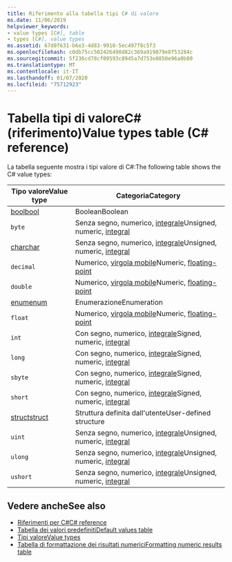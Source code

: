 ```yaml
---
title: Riferimento alla tabella tipi C# di valore
ms.date: 11/06/2019
helpviewer_keywords:
- value types [C#], table
- types [C#], value types
ms.assetid: 67d8f631-b6e3-4d83-9910-5ec497f8c5f3
ms.openlocfilehash: c0db75cc502426490d82c369a919079e8f53284c
ms.sourcegitcommit: 5f236cd78cf09593c8945a7d753e0850e96a0b80
ms.translationtype: MT
ms.contentlocale: it-IT
ms.lasthandoff: 01/07/2020
ms.locfileid: "75712923"
---
```

# <a name="value-types-table-c-reference"></a><span data-ttu-id="72b79-102">Tabella tipi di valoreC# (riferimento)</span><span class="sxs-lookup"><span data-stu-id="72b79-102">Value types table (C# reference)</span></span>

<span data-ttu-id="72b79-103">La tabella seguente mostra i tipi valore di C#:</span><span class="sxs-lookup"><span data-stu-id="72b79-103">The following table shows the C# value types:</span></span>

|<span data-ttu-id="72b79-104">Tipo valore</span><span class="sxs-lookup"><span data-stu-id="72b79-104">Value type</span></span>|<span data-ttu-id="72b79-105">Categoria</span><span class="sxs-lookup"><span data-stu-id="72b79-105">Category</span></span>|
|----------------|--------------|
|[<span data-ttu-id="72b79-106">bool</span><span class="sxs-lookup"><span data-stu-id="72b79-106">bool</span></span>](../builtin-types/bool.md)|<span data-ttu-id="72b79-107">Boolean</span><span class="sxs-lookup"><span data-stu-id="72b79-107">Boolean</span></span>|
|`byte`|<span data-ttu-id="72b79-108">Senza segno, numerico, [integrale](../builtin-types/integral-numeric-types.md)</span><span class="sxs-lookup"><span data-stu-id="72b79-108">Unsigned, numeric, [integral](../builtin-types/integral-numeric-types.md)</span></span>|
|[<span data-ttu-id="72b79-109">char</span><span class="sxs-lookup"><span data-stu-id="72b79-109">char</span></span>](../builtin-types/char.md)|<span data-ttu-id="72b79-110">Senza segno, numerico, [integrale](../builtin-types/integral-numeric-types.md)</span><span class="sxs-lookup"><span data-stu-id="72b79-110">Unsigned, numeric, [integral](../builtin-types/integral-numeric-types.md)</span></span>|
|`decimal`|<span data-ttu-id="72b79-111">Numerico, [virgola mobile](../builtin-types/floating-point-numeric-types.md)</span><span class="sxs-lookup"><span data-stu-id="72b79-111">Numeric, [floating-point](../builtin-types/floating-point-numeric-types.md)</span></span>|
|`double`|<span data-ttu-id="72b79-112">Numerico, [virgola mobile](../builtin-types/floating-point-numeric-types.md)</span><span class="sxs-lookup"><span data-stu-id="72b79-112">Numeric, [floating-point](../builtin-types/floating-point-numeric-types.md)</span></span>|
|[<span data-ttu-id="72b79-113">enum</span><span class="sxs-lookup"><span data-stu-id="72b79-113">enum</span></span>](../builtin-types/enum.md)|<span data-ttu-id="72b79-114">Enumerazione</span><span class="sxs-lookup"><span data-stu-id="72b79-114">Enumeration</span></span>|
|`float`|<span data-ttu-id="72b79-115">Numerico, [virgola mobile](../builtin-types/floating-point-numeric-types.md)</span><span class="sxs-lookup"><span data-stu-id="72b79-115">Numeric, [floating-point](../builtin-types/floating-point-numeric-types.md)</span></span>|
|`int`|<span data-ttu-id="72b79-116">Con segno, numerico, [integrale](../builtin-types/integral-numeric-types.md)</span><span class="sxs-lookup"><span data-stu-id="72b79-116">Signed, numeric, [integral](../builtin-types/integral-numeric-types.md)</span></span>|
|`long`|<span data-ttu-id="72b79-117">Con segno, numerico, [integrale](../builtin-types/integral-numeric-types.md)</span><span class="sxs-lookup"><span data-stu-id="72b79-117">Signed, numeric, [integral](../builtin-types/integral-numeric-types.md)</span></span>|
|`sbyte`|<span data-ttu-id="72b79-118">Con segno, numerico, [integrale](../builtin-types/integral-numeric-types.md)</span><span class="sxs-lookup"><span data-stu-id="72b79-118">Signed, numeric, [integral](../builtin-types/integral-numeric-types.md)</span></span>|
|`short`|<span data-ttu-id="72b79-119">Con segno, numerico, [integrale](../builtin-types/integral-numeric-types.md)</span><span class="sxs-lookup"><span data-stu-id="72b79-119">Signed, numeric, [integral](../builtin-types/integral-numeric-types.md)</span></span>|
|[<span data-ttu-id="72b79-120">struct</span><span class="sxs-lookup"><span data-stu-id="72b79-120">struct</span></span>](struct.md)|<span data-ttu-id="72b79-121">Struttura definita dall'utente</span><span class="sxs-lookup"><span data-stu-id="72b79-121">User-defined structure</span></span>|
|`uint`|<span data-ttu-id="72b79-122">Senza segno, numerico, [integrale](../builtin-types/integral-numeric-types.md)</span><span class="sxs-lookup"><span data-stu-id="72b79-122">Unsigned, numeric, [integral](../builtin-types/integral-numeric-types.md)</span></span>|
|`ulong`|<span data-ttu-id="72b79-123">Senza segno, numerico, [integrale](../builtin-types/integral-numeric-types.md)</span><span class="sxs-lookup"><span data-stu-id="72b79-123">Unsigned, numeric, [integral](../builtin-types/integral-numeric-types.md)</span></span>|
|`ushort`|<span data-ttu-id="72b79-124">Senza segno, numerico, [integrale](../builtin-types/integral-numeric-types.md)</span><span class="sxs-lookup"><span data-stu-id="72b79-124">Unsigned, numeric, [integral](../builtin-types/integral-numeric-types.md)</span></span>|

## <a name="see-also"></a><span data-ttu-id="72b79-125">Vedere anche</span><span class="sxs-lookup"><span data-stu-id="72b79-125">See also</span></span>

- [<span data-ttu-id="72b79-126">Riferimenti per C#</span><span class="sxs-lookup"><span data-stu-id="72b79-126">C# reference</span></span>](../index.md)
- [<span data-ttu-id="72b79-127">Tabella dei valori predefiniti</span><span class="sxs-lookup"><span data-stu-id="72b79-127">Default values table</span></span>](default-values-table.md)
- [<span data-ttu-id="72b79-128">Tipi valore</span><span class="sxs-lookup"><span data-stu-id="72b79-128">Value types</span></span>](value-types.md)
- [<span data-ttu-id="72b79-129">Tabella di formattazione dei risultati numerici</span><span class="sxs-lookup"><span data-stu-id="72b79-129">Formatting numeric results table</span></span>](formatting-numeric-results-table.md)
